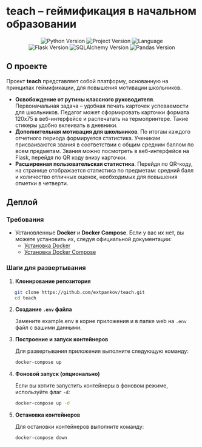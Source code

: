 # teach – геймификация в начальном образовании

<p align="center">
   <img src="https://img.shields.io/badge/python-3.10-green" alt="Python Version">
   <img src="https://img.shields.io/badge/version-v1.0b-lightgrey" alt="Project Version">
   <img src="https://img.shields.io/badge/language-ru-blue" alt="Language">
  <br>
   <img src="https://img.shields.io/badge/Flask-v3.0.1-green" alt="Flask Version">
   <img src="https://img.shields.io/badge/SQLAlchemy-v2.0.32-green" alt="SQLAlchemy Version">
   <img src="https://img.shields.io/badge/pandas-v2.2.0-green" alt="Pandas Version">
</p>

## О проекте

Проект **teach** представляет собой платформу, основанную на принципах геймификации, для повышения мотивации школьников.

- **Освобождение от рутины классного руководителя**. Первоначальная задача – удобная печать карточек успеваемости для школьников. Педагог может сформировать карточки формата 120x75 в веб-интерфейсе и распечатать на термопринтере. Такие стикеры удобно вклеивать в дневники.
- **Дополнительная мотивация для школьников**. По итогам каждого отчетного периода формируется статистика. Ученикам присваиваются звания в соответствии с общим средним баллом по всем предметам. Звания можно посмотреть в веб-интерфейсе на Flask, перейдя по QR коду внизу карточки. 
- **Расширенная пользовательская статистика**. Перейдя по QR-коду, на странице отображается статистика по предметам: средний балл и количество отличных оценок, необходимых для повышения отметки в четверти. 

## Деплой

### Требования

- Установленные **Docker** и **Docker Compose**. Если у вас их нет, вы можете установить их, следуя официальной документации:
  - [Установка Docker](https://docs.docker.com/get-docker/)
  - [Установка Docker Compose](https://docs.docker.com/compose/install/)

### Шаги для развертывания

1. **Клонирование репозитория**


```bash
   git clone https://github.com/extpankov/teach.git
   cd teach
```

2. **Создание `.env` файла**

   Замените example.env в корне приложения и в папке web на `.env` файл с вашими данными.

3. **Построение и запуск контейнеров**

   Для развертывания приложения выполните следующую команду:

   ```bash
   docker-compose up
   ```

4. **Фоновой запуск (опционально)**

   Если вы хотите запустить контейнеры в фоновом режиме, используйте флаг `-d`:

   ```bash
   docker-compose up -d
   ```

5. **Остановка контейнеров**

   Для остановки контейнеров выполните команду:

   ```bash
   docker-compose down
   ```

